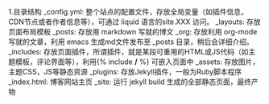 1.目录结构
	_config.yml: 整个站点的配置文件，存放全局变量（如插件信息，CDN节点或者作者信息等），可通过 liquid 语言的site.XXX 访问。
	_layouts: 存放页面布局模板
	_posts: 存放用 markdown 写就的博文
	_org: 存放利用 org-mode 写就的文章，利用 emacs 生成md文件发布至 _posts 目录，稍后会详细介绍。
	_includes: 存放页面插件，所谓插件，就是某段可重用的HTML或JS代码（如主题模板，评论界面等），利用{% include **/** %} 可嵌入页面中
	_assets: 存放图片，主题CSS，JS等静态资源
	_plugins: 存放Jekyll插件，一般为Ruby脚本程序
	_index.html: 博客网站主页
	_site: 运行 jekyll build 生成的全部静态页面，最终产物
